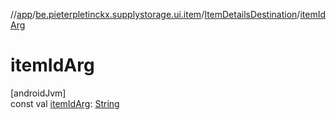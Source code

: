 //[app](../../../index.md)/[be.pieterpletinckx.supplystorage.ui.item](../index.md)/[ItemDetailsDestination](index.md)/[itemIdArg](item-id-arg.md)

# itemIdArg

[androidJvm]\
const val [itemIdArg](item-id-arg.md): [String](https://kotlinlang.org/api/latest/jvm/stdlib/kotlin/-string/index.html)
